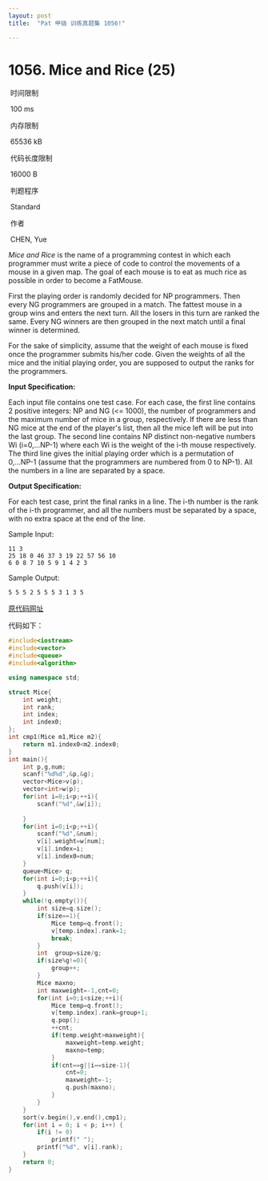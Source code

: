 ```yaml
---
layout: post
title:  "Pat 甲级 训练真题集 1056!"

---
```

# 1056. Mice and Rice (25)

​    时间限制  

​    100 ms

​    内存限制  

​    65536 kB

​    代码长度限制  

​    16000 B

​      判题程序    

​      Standard    

​      作者    

​      CHEN, Yue

*Mice and Rice* is the name of a programming contest in which each programmer must write a piece of code to control the movements of a mouse in a given map.  The goal of each mouse is to eat as much rice as possible in order to become a FatMouse.

First the playing order is randomly decided for NP programmers.  Then every NG programmers are grouped in a match.  The fattest mouse in a group wins and enters the next turn.  All the losers in this turn are ranked the same.  Every NG winners are then grouped in the next match until a final winner is determined.

For the sake of simplicity, assume that the weight of each mouse is fixed once the programmer submits his/her code.  Given the weights of all the mice and the initial playing order, you are supposed to output the ranks for the programmers.

**Input Specification:**

Each input file contains one test case.  For each case, the first line contains 2 positive integers: NP and NG (<= 1000), the number of programmers and the maximum number of mice in a group, respectively.  If there are less than NG mice at the end of the player's list, then all the mice left will be put into the last group.  The second line contains NP distinct non-negative numbers Wi (i=0,...NP-1) where each Wi is the weight of the i-th mouse respectively.  The third line gives the initial playing order which is a permutation of 0,...NP-1 (assume that the programmers are numbered from 0 to NP-1).  All the numbers in a line are separated by a space.

**Output Specification:**

For each test case, print the final ranks in a line.  The i-th number is the rank of the i-th programmer, and all the numbers must be separated by a space, with no extra space at the end of the line.

Sample Input:

```
11 3
25 18 0 46 37 3 19 22 57 56 10
6 0 8 7 10 5 9 1 4 2 3

```

Sample Output:

```
5 5 5 2 5 5 5 3 1 3 5
```

[原代码网址](http://www.liuchuo.net/archives/2936)

代码如下：

```c++
#include<iostream>
#include<vector>
#include<queue>
#include<algorithm>

using namespace std;

struct Mice{
	int weight;
	int rank;
	int index;
	int index0;
};
int cmp1(Mice m1,Mice m2){
	return m1.index0<m2.index0;
}
int main(){
	int p,g,num;
	scanf("%d%d",&p,&g);
	vector<Mice>v(p);
	vector<int>w(p);
	for(int i=0;i<p;++i){
		scanf("%d",&w[i]);
		
	}
	for(int i=0;i<p;++i){
		scanf("%d",&num);
		v[i].weight=w[num];
		v[i].index=i;
		v[i].index0=num;
	}
	queue<Mice> q;
	for(int i=0;i<p;++i){
		q.push(v[i]);
	}
	while(!q.empty()){
		int size=q.size();
		if(size==1){
			Mice temp=q.front();
			v[temp.index].rank=1;
			break;
		}
		int  group=size/g;
		if(size%g!=0){
			group++;
		}
		Mice maxno;
		int maxweight=-1,cnt=0;
		for(int i=0;i<size;++i){
			Mice temp=q.front();
			v[temp.index].rank=group+1;
			q.pop();
			++cnt;
			if(temp.weight>maxweight){
				maxweight=temp.weight;
				maxno=temp;
			}
			if(cnt==g||i==size-1){
				cnt=0;
				maxweight=-1;
				q.push(maxno);
			}
		}
	}
	sort(v.begin(),v.end(),cmp1);
	for(int i = 0; i < p; i++) {
        if(i != 0)
            printf(" ");
        printf("%d", v[i].rank);
    }
	return 0;
}
```


